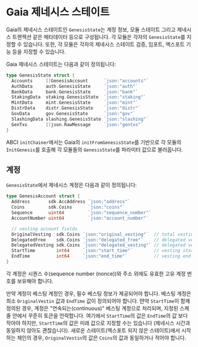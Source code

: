 # Gaia 제네시스 스테이트

Gaia의 제네시스 스테이트인 `GenesisState`는 계정 정보, 모듈 스테이트 그리고 제네시스 트랜잭션 같은 메타데이터 등으로 구성됩니다. 각 모듈은 각자의 `GenesisState`를 지정할 수 있습니다. 또한, 각 모듈은 각자의 제네시스 스테이트 검증, 임포트, 엑스포트 기능 등을 지정할 수 있습니다.

Gaia 제네시스 스테이트는 다음과 같이 정의됩니다:

```go
type GenesisState struct {
  Accounts     []GenesisAccount      `json:"accounts"`
  AuthData     auth.GenesisState     `json:"auth"`
  BankData     bank.GenesisState     `json:"bank"`
  StakingData  staking.GenesisState  `json:"staking"`
  MintData     mint.GenesisState     `json:"mint"`
  DistrData    distr.GenesisState    `json:"distr"`
  GovData      gov.GenesisState      `json:"gov"`
  SlashingData slashing.GenesisState `json:"slashing"`
  GenTxs       []json.RawMessage     `json:"gentxs"`
}
```

ABCI `initChainer`에서는 Gaia의 `initFromGenesisState`를 기반으로 각 모듈의 `InitGenesis`를 호출해 각 모듈들의 `GenesisState`를 파라미터 값으로 불러옵니다.

## 계정

`GenesisState`에서 제네시스 계정은 다음과 같이 정의됩니다:

```go
type GenesisAccount struct {
  Address       sdk.AccAddress `json:"address"`
  Coins         sdk.Coins      `json:"coins"`
  Sequence      uint64         `json:"sequence_number"`
  AccountNumber uint64         `json:"account_number"`

  // vesting account fields
  OriginalVesting  sdk.Coins `json:"original_vesting"`  // total vesting coins upon initialization
  DelegatedFree    sdk.Coins `json:"delegated_free"`    // delegated vested coins at time of delegation
  DelegatedVesting sdk.Coins `json:"delegated_vesting"` // delegated vesting coins at time of delegation
  StartTime        int64     `json:"start_time"`        // vesting start time (UNIX Epoch time)
  EndTime          int64     `json:"end_time"`          // vesting end time (UNIX Epoch time)
}
```

각 계정은 시퀀스 수(sequence number (nonce))와 주소 외에도 유효한 고유 계정 번호를 보유해야 합니다.

만약 계정이 베스팅 계정인 경우, 필수 베스팅 정보가 제공되어야 합니다. 베스팅 계정은 최소 `OriginalVestin` 값과 `EndTime` 값이 정의되어야 합니다. 먄약 `StartTime`이 함께 정의된 경우, 계정은 "연속되는(continuous)" 베스팅 계정으로 처리되며, 지정된 스케줄 안에서 꾸준히 토큰을 언락합니다. 여기에서 `StartTime`의 값은 `EndTime`의 값 보다 작아야 하지만, `StartTime`의 값은 미래 값으로 지정할 수는 있습니다 (제네시스 시간과 동일하지 않아도 괜찮습니다). 새로운 스테이트(엑스포트 되지 않은 스테이트)에서 시작하는 체인의 경우, `OriginalVestin`의 값은 `Coins`의 값과 동일하거나 적어야 합니다.

<!-- TODO: Remaining modules and components in GenesisState -->